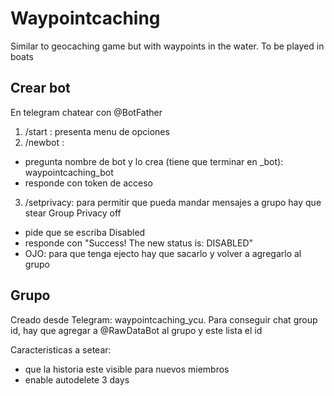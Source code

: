 # Waypointcaching
Similar to geocaching game but with waypoints in the water. To be played in boats


## Crear bot
En telegram chatear con @BotFather
 1. /start : presenta menu de opciones
 2. /newbot : 
   - pregunta nombre de bot y lo crea (tiene que terminar en _bot): waypointcaching_bot
   - responde con token de acceso
 3. /setprivacy: para permitir que pueda mandar mensajes a grupo hay que stear  Group Privacy off
   - pide que se escriba Disabled
   - responde con "Success! The new status is: DISABLED"
   - OJO: para que tenga ejecto hay que sacarlo y volver a agregarlo al grupo
   
 ## Grupo
 Creado desde Telegram: waypointcaching_ycu.
 Para conseguir chat group id, hay que agregar a @RawDataBot al grupo y este lista el id
 
 Caracteristicas a setear:
  - que la historia este visible para nuevos miembros
  - enable autodelete 3 days
 
